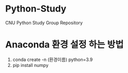 # Python-Study
CNU Python Study Group Repository


# Anaconda 환경 설정 하는 방법
1. conda create -n (환경이름) python=3.9
2. pip install numpy
